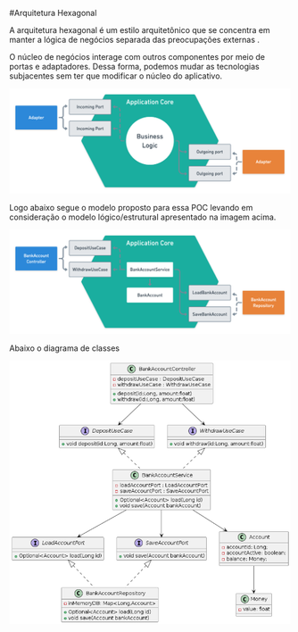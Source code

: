 #Arquitetura Hexagonal

A arquitetura hexagonal é um estilo arquitetônico que se concentra em manter a lógica de negócios separada das preocupações externas .

O núcleo de negócios interage com outros componentes por meio de portas e adaptadores. Dessa forma, podemos mudar as tecnologias subjacentes sem ter que modificar o núcleo do aplicativo.

![](./imgs/HexagonalArchitecture-generic.png)

Logo abaixo segue o modelo proposto para essa POC levando em consideração o modelo lógico/estrutural apresentado na imagem acima.
 
![](./imgs/HexagonalArchitecture-impl.png)

Abaixo o diagrama de classes 

![](./imgs/POC-class-diagram.png)

